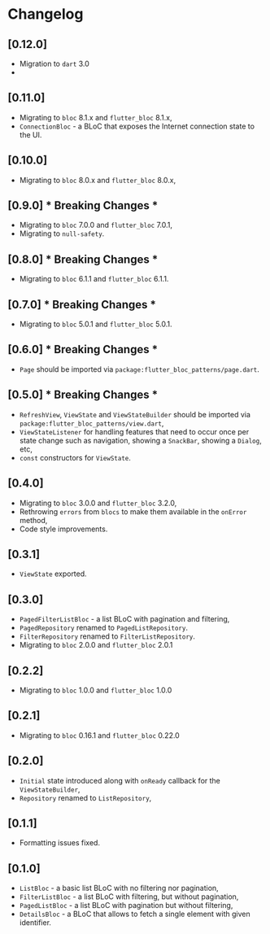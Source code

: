 # Changelog

## [0.12.0]

* Migration to `dart` 3.0
* 

## [0.11.0]

* Migrating to `bloc` 8.1.x and `flutter_bloc` 8.1.x,
* `ConnectionBloc` - a BLoC that exposes the Internet connection state to the UI.

## [0.10.0]

* Migrating to `bloc` 8.0.x and `flutter_bloc` 8.0.x,

## [0.9.0] * Breaking Changes *

* Migrating to `bloc` 7.0.0 and `flutter_bloc` 7.0.1,
* Migrating to `null-safety`.

## [0.8.0] * Breaking Changes *

* Migrating to `bloc` 6.1.1 and `flutter_bloc` 6.1.1.

## [0.7.0] * Breaking Changes *

* Migrating to `bloc` 5.0.1 and `flutter_bloc` 5.0.1.

## [0.6.0] * Breaking Changes *

* `Page` should be imported via `package:flutter_bloc_patterns/page.dart`.

## [0.5.0] * Breaking Changes *

* `RefreshView`, `ViewState` and `ViewStateBuilder` should be imported via `package:flutter_bloc_patterns/view.dart`,
* `ViewStateListener` for handling features that need to occur once per state change such as navigation, showing a `SnackBar`, showing a `Dialog`, etc,
* `const` constructors for `ViewState`.

## [0.4.0]

* Migrating to `bloc` 3.0.0 and `flutter_bloc` 3.2.0,
* Rethrowing `errors` from `blocs` to make them available in the `onError` method,
* Code style improvements.

## [0.3.1]

* `ViewState` exported.

## [0.3.0]

* `PagedFilterListBloc` - a list BLoC with pagination and filtering,
* `PagedRepository` renamed to `PagedListRepository`.
* `FilterRepository` renamed to `FilterListRepository`.
* Migrating to `bloc` 2.0.0 and `flutter_bloc` 2.0.1

## [0.2.2]

* Migrating to `bloc` 1.0.0 and `flutter_bloc` 1.0.0

## [0.2.1]

* Migrating to `bloc` 0.16.1 and `flutter_bloc` 0.22.0

## [0.2.0]

* `Initial` state introduced along with `onReady` callback for the `ViewStateBuilder`,
* `Repository` renamed to `ListRepository`,

## [0.1.1]

* Formatting issues fixed.

## [0.1.0]

* `ListBloc` - a basic list BLoC with no filtering nor pagination,
* `FilterListBloc` - a list BLoC with filtering, but without pagination,
* `PagedListBloc` - a list BLoC with pagination but without filtering,
* `DetailsBloc` - a BLoC that allows to fetch a single element with given identifier.
